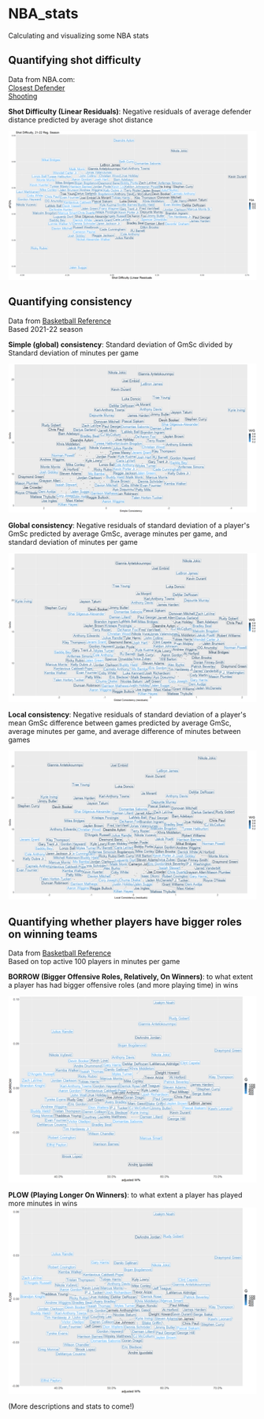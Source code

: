 # NBA_stats
Calculating and visualizing some NBA stats

## Quantifying shot difficulty
Data from NBA.com: <br>
[Closest Defender](https://www.nba.com/stats/players/shots-closest-defender)  <br>
[Shooting](https://www.nba.com/stats/players/shooting) <br>

**Shot Difficulty (Linear Residuals)**: Negative residuals of average defender distance predicted by average shot distance

![This is an image](https://raw.githubusercontent.com/sheng-fu/NBA_stats/main/shot_difficulty.png)


## Quantifying consistency
Data from [Basketball Reference](https://www.basketball-reference.com/) <br>
Based 2021-22 season 

**Simple (global) consistency**: Standard deviation of GmSc divided by Standard deviation of minutes per game

![This is an image](https://raw.githubusercontent.com/sheng-fu/NBA_stats/main/consistency_simp_2022.png)

**Global consistency**: Negative residuals of standard deviation of a player's GmSc  predicted by average GmSc, average minutes per game, and standard deviation of minutes per game

![This is an image](https://raw.githubusercontent.com/sheng-fu/NBA_stats/main/consistency_glob_2022.png)

**Local consistency**: Negative residuals of standard deviation of a player's mean GmSc difference between games predicted by average GmSc, average minutes per game, and average difference of minutes between games

![This is an image](https://raw.githubusercontent.com/sheng-fu/NBA_stats/main/consistency_loc_2022.png)


## Quantifying whether players have bigger roles on winning teams
Data from [Basketball Reference](https://www.basketball-reference.com/) <br>
Based on top active 100 players in minutes per game

**BORROW (Bigger Offensive Roles, Relatively, On Winners)**: 
to what extent a player has had bigger offensive roles (and more playing time) in wins <br>

![This is an image](https://raw.githubusercontent.com/sheng-fu/NBA_stats/main/BORROW.png)

**PLOW (Playing Longer On Winners)**: 
to what extent a player has played more minutes in wins
![This is an image](https://raw.githubusercontent.com/sheng-fu/NBA_stats/main/PLOW.png)



(More descriptions and stats to come!)
